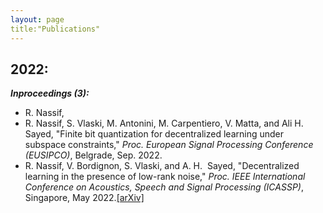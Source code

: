 ```yaml
---
layout: page
title:"Publications"
---
```


## 2022:
__*Inproceedings (3):*__
* R. Nassif,
* R. Nassif, S. Vlaski, M. Antonini, M. Carpentiero, V. Matta, and Ali H. Sayed, "Finite bit quantization for decentralized learning under subspace constraints,"  *Proc. European Signal Processing Conference (EUSIPCO)*, Belgrade, Sep. 2022.
* R. Nassif, V. Bordignon, S. Vlaski, and A. H.  Sayed, "Decentralized learning in the presence of low-rank noise," *Proc. IEEE International Conference on Acoustics, Speech and Signal Processing (ICASSP)*, Singapore, May 2022.[[arXiv]](https://arxiv.org/abs/2203.09810)
 

